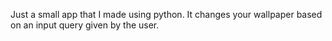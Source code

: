 Just a small app that I made using python. It changes your wallpaper based on an input query given by the user.
